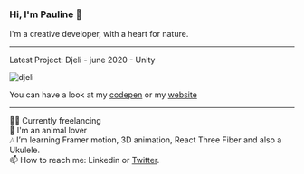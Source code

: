 ### Hi, I'm Pauline 👋

I'm a creative developer, with a heart for nature.
____

Latest Project: Djeli - june 2020 - Unity 

![djeli](https://github.com/PaulineStich/PaulineStich/blob/master/vallee_capture.gif)

You can have a look at my [codepen](https://codepen.io/popoo/pens/showcase) or my [website](http://www.popo.works)

____
 
👩‍🌴 Currently freelancing      
🦜 I'm an animal lover      
🎶 I’m learning Framer motion, 3D animation, React Three Fiber and also a Ukulele.       
📫 How to reach me: Linkedin or [Twitter](https://twitter.com/PaulineStich).            
